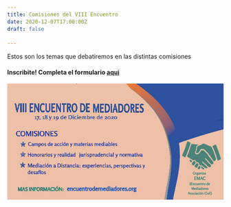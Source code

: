 ```yaml
---
title: Comisiones del VIII Encuentro
date: 2020-12-07T17:00:00Z
draft: false

---
```

Estos son los temas que debatiremos en las distintas comisiones

#### Inscribite! Completa el formulario [aqui](https://docs.google.com/forms/d/e/1FAIpQLSd4SA_YFgGI4wvC8SR94Z0kXJXN0_0brqlYB2cUjbRUa6uWFg/viewform?fbclid=IwAR235zgqPgSW6tNnlH7XC51ViQT9KQ8cKw576BJ39kFd8ruShp-klbeDQ14)

![](/images/uploads/comisiones.jpg)